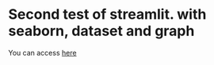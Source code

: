 # Second test of streamlit. with seaborn, dataset and graph
You can access <a href="https://quete-sl-2.streamlit.app/" target="_blank">here</a>
